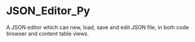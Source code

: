 # JSON_Editor_Py
A JSON editor which can new, load, save and edit JSON file, in both code browser and content table views. 
